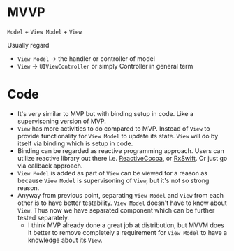 # MVVP

`Model` + `View Model` + `View`

Usually regard 
* `View Model` -> the handler or controller of model
* `View` -> ``UIViewController`` or simply Controller in general term

# Code

* It's very similar to MVP but with binding setup in code. Like a supervisoning version of MVP.
* `View` has more activities to do compared to MVP. Instead of `View` to provide functionality for `View Model` to update its state. `View` will do by itself via binding which is setup in code.
* Binding can be regarded as reactive programming approach. Users can utilize reactive library out there i.e. [ReactiveCocoa](https://github.com/ReactiveCocoa/ReactiveCocoa), or [RxSwift](https://github.com/ReactiveX/RxSwift). Or just go via callback approach.
* `View Model` is added as part of `View` can be viewed for a reason as because `View Model` is supervisoning of `View`, but it's not so strong reason.
* Anyway from previous point, separating `View Model` and `View` from each other is to have better testability. `View Model` doesn't have to know about `View`. Thus now we have separated component which can be further tested separately.
   * I think MVP already done a great job at distribution, but MVVM does it better to remove completely a requirement for `View Model` to have a knowledge about its `View`.
